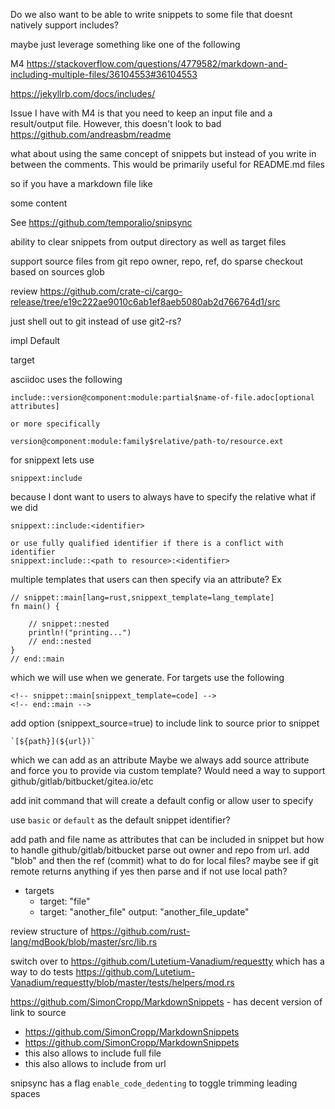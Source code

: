 Do we also want to be able to write snippets to some file that doesnt natively support includes?

maybe just leverage something like one of the following

M4 https://stackoverflow.com/questions/4779582/markdown-and-including-multiple-files/36104553#36104553

https://jekyllrb.com/docs/includes/


Issue I have with M4 is that you need to keep an input file and a result/output file.
However, this doesn't look to bad https://github.com/andreasbm/readme

what about using the same concept of snippets but instead of you write in between the comments.
This would be primarily useful for README.md files

so if you have a markdown file like 


some content 

 <!-- snippext_start::name --><!-- snippext_end::name -->


See https://github.com/temporalio/snipsync


ability to clear snippets from output directory as well as target files


support source files from git repo
owner,
repo,
ref,
do sparse checkout based on sources glob


review https://github.com/crate-ci/cargo-release/tree/e19c222ae9010c6ab1ef8aeb5080ab2d766764d1/src

just shell out to git instead of use git2-rs?

impl Default 


target 

asciidoc uses the following  
```
include::version@component:module:partial$name-of-file.adoc[optional attributes]

or more specifically 

version@component:module:family$relative/path-to/resource.ext
```
for snippext lets use 

`snippext:include`

because I dont want to users to always have to specify the relative what if we did

```
snippext::include:<identifier>

or use fully qualified identifier if there is a conflict with identifier
snippext:include::<path to resource>:<identifier>
```


multiple templates that users can then specify via an attribute?
Ex
``` 
// snippet::main[lang=rust,snippext_template=lang_template]
fn main() {

    // snippet::nested
    println!("printing...")
    // end::nested
}
// end::main
```
which we will use when we generate. For targets use the following

``` 
<!-- snippet::main[snippext_template=code] -->
<!-- end::main -->
```

add option (snippext_source=true) to include link to source prior to snippet
``` 
`[${path}](${url})`
```
which we can add as an attribute
Maybe we always add source attribute and force you to provide via custom template?
Would need a way to support github/gitlab/bitbucket/gitea.io/etc


add init command that will create a default config or allow user to specify


use `basic` or `default` as the default snippet identifier?

add path and file name as attributes that can be included in snippet but how to handle github/gitlab/bitbucket
parse out owner and repo from url. add "blob" and then the ref (commit)
what to do for local files? maybe see if git remote returns anything if yes then parse and if not use local path?





- targets
  - target: "file"
  - target: "another_file"
    output: "another_file_update"



review structure of https://github.com/rust-lang/mdBook/blob/master/src/lib.rs

switch over to https://github.com/Lutetium-Vanadium/requestty which has a way to do tests https://github.com/Lutetium-Vanadium/requestty/blob/master/tests/helpers/mod.rs


https://github.com/SimonCropp/MarkdownSnippets - has decent version of link to source
- https://github.com/SimonCropp/MarkdownSnippets
- https://github.com/SimonCropp/MarkdownSnippets
- this also allows to include full file
- this also allows to include from url


snipsync has a flag `enable_code_dedenting` to toggle trimming leading spaces
